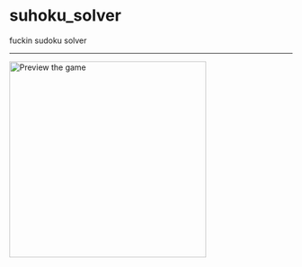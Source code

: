 # suhoku_solver

fuckin sudoku solver
<hr style="color:blue">
<img src="https://github.com/aaref-sh/suhoku_solver/blob/master/pics/ezgif.com-gif-maker.gif" alt="Preview the game" width="350">
